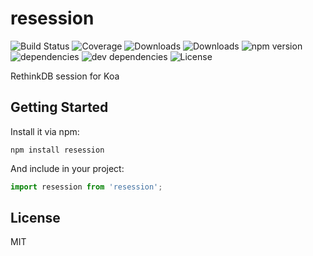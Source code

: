 # resession

![Build Status](https://img.shields.io/travis/strues/resession.svg)
![Coverage](https://img.shields.io/coveralls/strues/resession.svg)
![Downloads](https://img.shields.io/npm/dm/resession.svg)
![Downloads](https://img.shields.io/npm/dt/resession.svg)
![npm version](https://img.shields.io/npm/v/resession.svg)
![dependencies](https://img.shields.io/david/strues/resession.svg)
![dev dependencies](https://img.shields.io/david/dev/strues/resession.svg)
![License](https://img.shields.io/npm/l/resession.svg)

RethinkDB session for Koa

## Getting Started

Install it via npm:

```shell
npm install resession
```

And include in your project:

```javascript
import resession from 'resession';
```

## License

MIT

